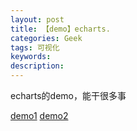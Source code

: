 ```yaml
---
layout: post
title: 【demo】echarts.
categories: Geek
tags: 可视化
keywords:
description:
---
```

echarts的demo，能干很多事

[demo1](http://www.guofei.site/public/jsforecharts/chartsdemo)
[demo2](http://www.guofei.site/public/jsforecharts/chartsdemo1)
